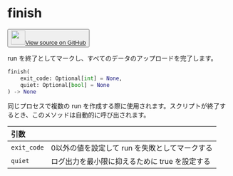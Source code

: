 # finish

<p><button style={{display: 'flex', alignItems: 'center', backgroundColor: 'white', border: '1px solid #ddd', padding: '10px', borderRadius: '6px', cursor: 'pointer', boxShadow: '0 2px 3px rgba(0,0,0,0.1)', transition: 'all 0.3s'}}><a href='https://www.github.com/wandb/wandb/tree/v0.17.3/wandb/sdk/wandb_run.py#L4251-L4262' style={{fontSize: '1.2em', display: 'flex', alignItems: 'center'}}><img src='https://github.githubassets.com/images/modules/logos_page/GitHub-Mark.png' height='32px' width='32px' style={{marginRight: '10px'}}/>View source on GitHub</a></button></p>

run を終了としてマークし、すべてのデータのアップロードを完了します。

```python
finish(
    exit_code: Optional[int] = None,
    quiet: Optional[bool] = None
) -> None
```

同じプロセスで複数の run を作成する際に使用されます。スクリプトが終了するとき、このメソッドは自動的に呼び出されます。

| 引数 |  |
| :--- | :--- |
|  `exit_code` |  0以外の値を設定して run を失敗としてマークする |
|  `quiet` |  ログ出力を最小限に抑えるために true を設定する |